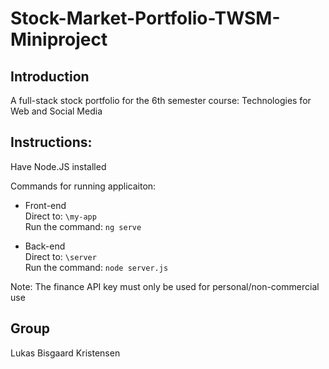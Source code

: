 # Stock-Market-Portfolio-TWSM-Miniproject
<h2>Introduction</h2>
A full-stack stock portfolio for the 6th semester course: Technologies for Web and Social Media


<h2>Instructions:</h2>

Have Node.JS installed

Commands for running applicaiton:
- Front-end<br>
Direct to: ``\my-app``<br>
Run the command: ``ng serve``

- Back-end<br>
Direct to: ``\server``<br>
Run the command: ``node server.js``

Note: The finance API key must only be used for personal/non-commercial use

<h2>Group</h2>
Lukas Bisgaard Kristensen

